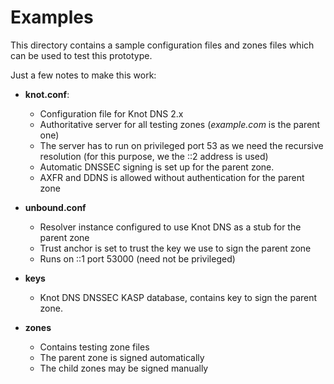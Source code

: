 # Examples

This directory contains a sample configuration files and zones files which
can be used to test this prototype.

Just a few notes to make this work:

- **knot.conf**:
  - Configuration file for Knot DNS 2.x
  - Authoritative server for all testing zones (*example.com* is the parent one)
  - The server has to run on privileged port 53 as we need the recursive resolution
    (for this purpose, we the ::2 address is used)
  - Automatic DNSSEC signing is set up for the parent zone.
  - AXFR and DDNS is allowed without authentication for the parent zone

- **unbound.conf**
  - Resolver instance configured to use Knot DNS as a stub for the parent zone
  - Trust anchor is set to trust the key we use to sign the parent zone
  - Runs on ::1 port 53000 (need not be privileged)

- **keys**
  - Knot DNS DNSSEC KASP database, contains key to sign the parent zone.

- **zones**
  - Contains testing zone files
  - The parent zone is signed automatically
  - The child zones may be signed manually
